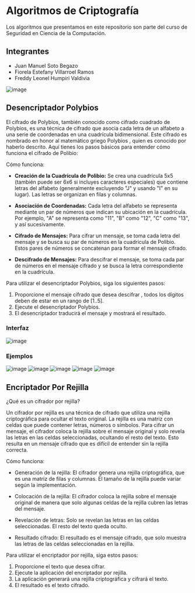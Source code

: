 # Algoritmos de Criptografía

Los algoritmos que presentamos en este repositorio son parte del curso de Seguridad en Ciencia de la Computación.

## Integrantes

- Juan Manuel Soto Begazo
- Fiorela Estefany Villarroel Ramos
- Freddy Leonel Humpiri Valdivia

![image](https://github.com/MJSoto123/Seguridad_Criptografia/assets/79772873/28557be3-eb8e-4ff6-ad90-e5320494dc36)

## Desencriptador Polybios
El cifrado de Polybios, también conocido como cifrado cuadrado de Polybios, es una técnica de cifrado que asocia cada letra de un alfabeto a una serie de coordenadas en una cuadrícula bidimensional. Este cifrado es nombrado en honor al matemático griego Polybios , quien es conocido por haberlo descrito.
Aquí tienes los pasos básicos para entender cómo funciona el cifrado de Polibio:

Cómo funciona:

- **Creación de la Cuadrícula de Polibio:** Se crea una cuadrícula 5x5 (también puede ser 6x6 si incluyes caracteres especiales) que contiene letras del alfabeto (generalmente excluyendo "J" y usando "I" en su lugar). Las letras se organizan en filas y columnas.

- **Asociación de Coordenadas:** Cada letra del alfabeto se representa mediante un par de números que indican su ubicación en la cuadrícula. Por ejemplo, "A" se representa como "11", "B" como "12", "C" como "13", y así sucesivamente.
  
- **Cifrado de Mensajes:** Para cifrar un mensaje, se toma cada letra del mensaje y se busca su par de números en la cuadrícula de Polibio. Estos pares de números se concatenan para formar el mensaje cifrado.

- **Descifrado de Mensajes:** Para descifrar el mensaje, se toma cada par de números en el mensaje cifrado y se busca la letra correspondiente en la cuadrícula.

Para utilizar el desencriptador Polybios, siga los siguientes pasos:

1. Proporcione el mensaje cifrado que desea descifrar , todos los dígitos deben de estar en un rango de [1..5].
2. Ejecute el desencriptador Polybios.
3. El desencriptador traducirá el mensaje y mostrará el resultado.

### Interfaz 

![image](https://github.com/MJSoto123/Seguridad_Criptografia/assets/79772873/e044ee6f-f593-46fd-b6ed-54445ef64742)

### Ejemplos

![image](https://github.com/MJSoto123/Seguridad_Criptografia/assets/79772873/f232026e-f9b1-4e52-aebe-62b83e7b3f58)
![image](https://github.com/MJSoto123/Seguridad_Criptografia/assets/79772873/c9d86b4a-d7d6-4bc7-a884-d358d738f15d)
![image](https://github.com/MJSoto123/Seguridad_Criptografia/assets/79772873/daff8d9a-e672-4476-9f64-757d4f5bbc53)
![image](https://github.com/MJSoto123/Seguridad_Criptografia/assets/79772873/0de868f9-e3a1-426b-88dd-90c4532c75b5)
![image](https://github.com/MJSoto123/Seguridad_Criptografia/assets/79772873/287427f7-ad61-4bdb-8078-9d7be51ca066)



## Encriptador Por Rejilla

¿Qué es un cifrador por rejilla?

Un cifrador por rejilla es una técnica de cifrado que utiliza una rejilla criptográfica para ocultar el texto original. La rejilla es una matriz con celdas que puede contener letras, números o símbolos. Para cifrar un mensaje, el cifrador coloca la rejilla sobre el mensaje original y solo revela las letras en las celdas seleccionadas, ocultando el resto del texto. Esto resulta en un mensaje cifrado que es difícil de entender sin la rejilla correcta.

Cómo funciona:

- Generación de la rejilla: El cifrador genera una rejilla criptográfica, que es una matriz de filas y columnas. El tamaño de la rejilla puede variar según la implementación.

- Colocación de la rejilla: El cifrador coloca la rejilla sobre el mensaje original de manera que solo algunas celdas de la rejilla cubren las letras del mensaje.

- Revelación de letras: Solo se revelan las letras en las celdas seleccionadas. El resto del texto queda oculto.

- Resultado cifrado: El resultado es el mensaje cifrado, que solo muestra las letras de las celdas seleccionadas en la rejilla.

Para utilizar el encriptador por rejilla, siga estos pasos:

1. Proporcione el texto que desea cifrar.
2. Ejecute la aplicación del encriptador por rejilla.
3. La aplicación generará una rejilla criptográfica y cifrará el texto.
4. El resultado es el texto cifrado.
